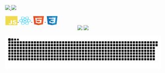 <!-- ### Olá! Meu nome é [Caio Lima](https://www.linkedin.com/in/caio-limah/) e sou estudante de Desenvolvimento Web na Trybe! 🔭 -->

<div>
  <a href="https://github.com/caiojlima">
  <img height="180em" src="https://github-readme-stats.vercel.app/api?username=caiojlima&text_color=00FF00&show_icons=true&theme=dark&include_all_commits=true&count_private=true&title_color=00FF00"/>
  <img height="180em" src="https://github-readme-stats.vercel.app/api/top-langs/?username=caiojlima&text_color=00FF00&title_color=00FF00&layout=compact&langs_count=7&theme=dark"/>
</div>
<div style="display: inline_block"><br>
  <img align="center" alt="Caio-Js" height="30" width="40" src="https://raw.githubusercontent.com/devicons/devicon/master/icons/javascript/javascript-plain.svg">
  <img align="center" alt="Caio-React" height="30" width="40" src="https://raw.githubusercontent.com/devicons/devicon/master/icons/react/react-original.svg">
  <img align="center" alt="Caio-HTML" height="30" width="40" src="https://raw.githubusercontent.com/devicons/devicon/master/icons/html5/html5-original.svg">
  <img align="center" alt="Caio-CSS" height="30" width="40" src="https://raw.githubusercontent.com/devicons/devicon/master/icons/css3/css3-original.svg">
</div>
<div align="center"> 
  <a href = "mailto:caiojlimah@gmail.com"><img src="https://img.shields.io/badge/-Gmail-%23333?style=for-the-badge&logo=gmail&logoColor=white" target="_blank"></a>
  <a href="https://www.linkedin.com/in/caio-limah/" target="_blank"><img src="https://img.shields.io/badge/-LinkedIn-%230077B5?style=for-the-badge&logo=linkedin&logoColor=white" target="_blank"></a>
 
  ![Snake animation](https://github.com/caiojlima/caiojlima/blob/output/github-contribution-grid-snake.svg)
 
</div>
